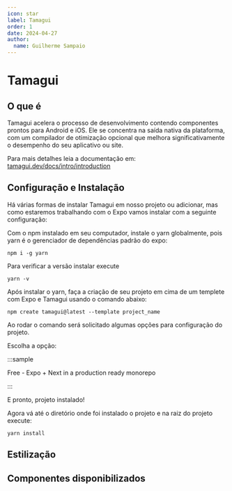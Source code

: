 ```yaml
---
icon: star
label: Tamagui
order: 1
date: 2024-04-27
author:
  name: Guilherme Sampaio
---
```


# Tamagui

## O que é

Tamagui acelera o processo de desenvolvimento contendo componentes prontos para Android e iOS. Ele se concentra na saída nativa da plataforma, com um compilador de otimização opcional que melhora significativamente o desempenho do seu aplicativo ou site.

Para mais detalhes leia a documentação em: [tamagui.dev/docs/intro/introduction](https://tamagui.dev/docs/intro/introduction)

## Configuração e Instalação

Há várias formas de instalar Tamagui em nosso projeto ou adicionar, mas como estaremos trabalhando com o Expo vamos instalar com a seguinte configuração:

Com o npm instalado em seu computador, instale o yarn globalmente, pois yarn é o gerenciador de dependências padrão do expo:

```
npm i -g yarn
```

Para verificar a versão instalar execute

```
yarn -v
```

Após instalar o yarn, faça a criação de seu projeto em cima de um templete com Expo e Tamagui usando o comando abaixo:

```
npm create tamagui@latest --template project_name
```

Ao rodar o comando será solicitado algumas opções para configuração do projeto.

Escolha a opção:

:::sample

<p>Free - Expo + Next in a production ready monorepo</p>
:::

E pronto, projeto instalado!

Agora vá até o diretório onde foi instalado o projeto e na raiz do projeto execute:

```
yarn install
```

## Estilização

## Componentes disponibilizados

<style>
    .sample {
        text-align: center;
        color: #1956AF;
        border-radius: 10px;
        background-color: #E1EDFF;
        border: 1px solid #1956AF;
        padding-top: 20px;
        margin-bottom: 20px;
        max-width: 50%;
    }
</style>
